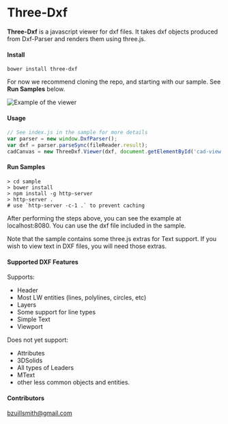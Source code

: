 
# Three-Dxf

**Three-Dxf** is a javascript viewer for dxf files. It takes dxf objects produced from Dxf-Parser and renders them using
 three.js.

#### Install
```
bower install three-dxf
```

For now we recommend cloning the repo, and starting with our sample. See **Run Samples** below.

![Example of the viewer](https://github.com/gdsestimating/three-dxf/blob/screenshots/screenshots/three-dxf-screenshot.png?raw=true "What the sample looks like")

#### Usage
```javascript
// See index.js in the sample for more details
var parser = new window.DxfParser();
var dxf = parser.parseSync(fileReader.result);
cadCanvas = new ThreeDxf.Viewer(dxf, document.getElementById('cad-view'), 400, 400);
```

#### Run Samples
```
> cd sample
> bower install
> npm install -g http-server
> http-server .
# use `http-server -c-1 .` to prevent caching
```

After performing the steps above, you can see the example at localhost:8080. You can use the dxf file included in the sample.

Note that the sample contains some three.js extras for Text support. If you wish to view text in DXF files, you will need those extras.


#### Supported DXF Features
Supports:
* Header
* Most LW entities (lines, polylines, circles, etc)
* Layers
* Some support for line types
* Simple Text
* Viewport
 
Does not yet support:
* Attributes
* 3DSolids
* All types of Leaders
* MText
* other less common objects and entities.

#### Contributors
bzuillsmith@gmail.com

